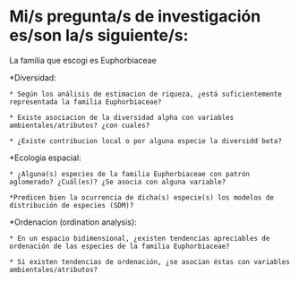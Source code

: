 # Mi/s pregunta/s de investigación es/son la/s siguiente/s:
La familia que escogi es Euphorbiaceae

*Diversidad:

    * Según los análisis de estimacion de riqueza, ¿está suficientemente representada la familia Euphorbiaceae?

    * Existe asociacion de la diversidad alpha con variables ambientales/atributos? ¿con cuales?

    * ¿Existe contribucion local o por alguna especie la diversidd beta?

*Ecologia espacial:

    * ¿Alguna(s) especies de la familia Euphorbiaceae con patrón aglomerado? ¿Cuál(es)? ¿Se asocia con alguna variable?

    *Predicen bien la ocurrencia de dicha(s) especie(s) los modelos de distribución de especies (SDM)?

*Ordenacion  (ordination analysis):

    * En un espacio bidimensional, ¿existen tendencias apreciables de ordenación de las especies de la familia Euphorbiaceae?

    * Si existen tendencias de ordenación, ¿se asocian éstas con variables ambientales/atributos?

